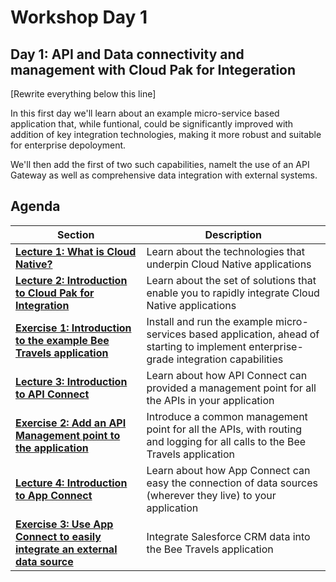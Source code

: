 # Workshop Day 1

## Day 1: API and Data connectivity and management with Cloud Pak for Integeration

[Rewrite everything below this line]

In this first day we'll learn about an example micro-service based application that, while funtional, could be significantly improved with addition of key integration technologies, making it more robust and suitable for enterprise depoloyment.

We'll then add the first of two such capabilities, namelt the use of an API Gateway as well as comprehensive data integration with external systems.

## Agenda

| Section | Description |
| - | - |
| **[Lecture 1: What is Cloud Native?](https://ibm.box.com/s/3pvl4jdi3xifs1olzcl9np904zvk5ueo)** | Learn about the technologies that underpin Cloud Native applications |
| **[Lecture 2: Introduction to Cloud Pak for Integration](TBD)** | Learn about the set of solutions that enable you to rapidly integrate Cloud Native applications |
| **[Exercise 1: Introduction to the example Bee Travels application](exercise-1/README.md)** | Install and run the example micro-services based application, ahead of starting to implement enterprise-grade integration capabilities |
| **[Lecture 3: Introduction to API Connect](TBD)** | Learn about how API Connect can provided a management point for all the APIs in your application |
| **[Exercise 2: Add an API Management point to the application](exercise-2/README.md)** | Introduce a common management point for all the APIs, with routing and logging for all calls to the Bee Travels application|
| **[Lecture 4: Introduction to App Connect](TBD)** | Learn about how App Connect can easy the connection of data sources (wherever they live) to your application |
| **[Exercise 3: Use App Connect to easily integrate an external data source](exercise-3/README.md)** | Integrate Salesforce CRM data into the Bee Travels application |
